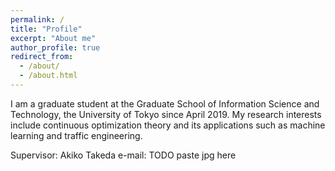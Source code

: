 ```yaml
---
permalink: /
title: "Profile"
excerpt: "About me"
author_profile: true
redirect_from: 
  - /about/
  - /about.html
---
```


I am a graduate student at the Graduate School of Information Science and Technology, the University of Tokyo since April 2019. My research interests include continuous optimization theory and its applications such as machine learning and traffic engineering.

Supervisor: Akiko Takeda
e-mail: TODO paste jpg here
